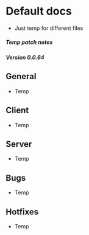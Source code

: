 # Default docs

* Just temp for different files


##### Temp patch notes

##### *Version 0.0.64*

## General
* Temp

## Client
* Temp

## Server
* Temp

## Bugs
* Temp

## Hotfixes
* Temp
